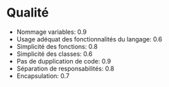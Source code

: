 # Qualité

* Nommage variables: 0.9
* Usage adéquat des fonctionnalités du langage: 0.6
* Simplicité des fonctions: 0.8
* Simplicité des classes: 0.6
* Pas de dupplication de code: 0.9
* Séparation de responsabilités: 0.8
* Encapsulation: 0.7
